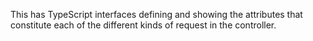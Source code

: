 This has TypeScript interfaces defining and showing the attributes that constitute each of the different kinds of request in the controller.